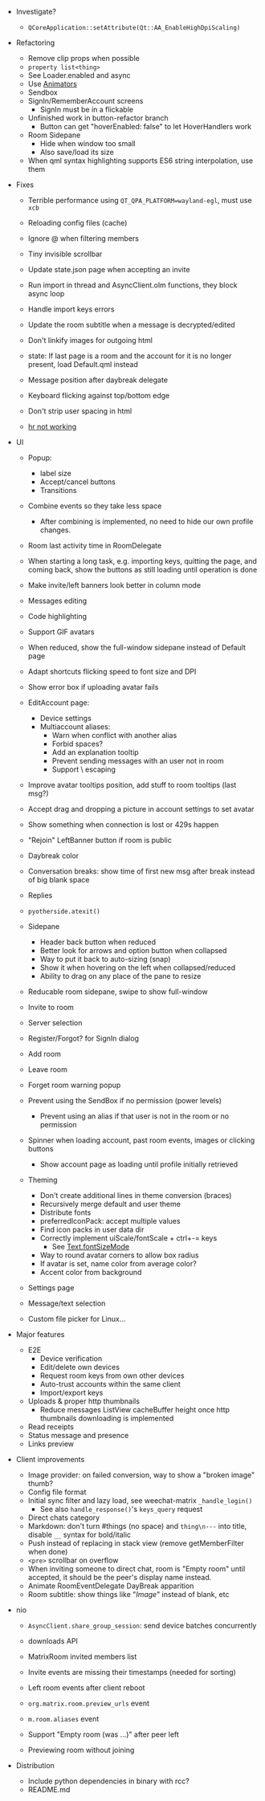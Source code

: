 - Investigate?
  - `QCoreApplication::setAttribute(Qt::AA_EnableHighDpiScaling)`

- Refactoring
  - Remove clip props when possible
  - `property list<thing>`
  - See Loader.enabled and async
  - Use [Animators](https://doc.qt.io/qt-5/qml-qtquick-animator.html)
  - Sendbox
  - SignIn/RememberAccount screens
    - SignIn must be in a flickable
  - Unfinished work in button-refactor branch
    - Button can get "hoverEnabled: false" to let HoverHandlers work
  - Room Sidepane
    - Hide when window too small
    - Also save/load its size
  - When qml syntax highlighting supports ES6 string interpolation, use them

- Fixes
  - Terrible performance using `QT_QPA_PLATFORM=wayland-egl`, must use `xcb`
  - Reloading config files (cache)
  - Ignore @ when filtering members
  - Tiny invisible scrollbar
  - Update state.json page when accepting an invite
  - Run import in thread and AsyncClient.olm functions, they block async loop
  - Handle import keys errors
  - Update the room subtitle when a message is decrypted/edited

  - Don't linkify images for outgoing html
  - state: If last page is a room and the account for it is no longer present,
    load Default.qml instead

  - Message position after daybreak delegate
  - Keyboard flicking against top/bottom edge
  - Don't strip user spacing in html
  - [hr not working](https://bugreports.qt.io/browse/QTBUG-74342)

- UI
  - Popup:
      - label size
      - Accept/cancel buttons
      - Transitions

  - Combine events so they take less space
    - After combining is implemented, no need to hide our own profile changes.
  - Room last activity time in RoomDelegate
  - When starting a long task, e.g. importing keys, quitting the page,
    and coming back, show the buttons as still loading until operation is done
  - Make invite/left banners look better in column mode
  - Messages editing
  - Code highlighting
  - Support GIF avatars
  - When reduced, show the full-window sidepane instead of Default page
  - Adapt shortcuts flicking speed to font size and DPI
  - Show error box if uploading avatar fails
  - EditAccount page:
    - Device settings
    - Multiaccount aliases:
      - Warn when conflict with another alias
      - Forbid spaces?
      - Add an explanation tooltip
      - Prevent sending messages with an user not in room
      - Support \ escaping
  - Improve avatar tooltips position, add stuff to room tooltips (last msg?)
  - Accept drag and dropping a picture in account settings to set avatar

  - Show something when connection is lost or 429s happen
  - "Rejoin" LeftBanner button if room is public
  - Daybreak color
  - Conversation breaks: show time of first new msg after break instead of big
    blank space
  - Replies
  - `pyotherside.atexit()`
  - Sidepane
    - Header back button when reduced
    - Better look for arrows and option button when collapsed
    - Way to put it back to auto-sizing (snap)
    - Show it when hovering on the left when collapsed/reduced
    - Ability to drag on any place of the pane to resize
  - Reducable room sidepane, swipe to show full-window

  - Invite to room
  - Server selection
  - Register/Forgot? for SignIn dialog
  - Add room
  - Leave room
  - Forget room warning popup
  - Prevent using the SendBox if no permission (power levels)
    - Prevent using an alias if that user is not in the room or no permission
  - Spinner when loading account, past room events, images or clicking buttons
    - Show account page as loading until profile initially retrieved
  - Theming
    - Don't create additional lines in theme conversion (braces)
    - Recursively merge default and user theme
    - Distribute fonts
    - preferredIconPack: accept multiple values
    - Find icon packs in user data dir
    - Correctly implement uiScale/fontScale + ctrl+-= keys
      - See [Text.fontSizeMode](https://doc.qt.io/qt-5/qml-qtquick-text.html#fontSizeMode-prop)
    - Way to round avatar corners to allow box radius
    - If avatar is set, name color from average color?
    - Accent color from background
  - Settings page
  - Message/text selection

  - Custom file picker for Linux...

- Major features
  - E2E
    - Device verification
    - Edit/delete own devices
    - Request room keys from own other devices
    - Auto-trust accounts within the same client
    - Import/export keys
  - Uploads & proper http thumbnails
    - Reduce messages ListView cacheBuffer height once http thumbnails
      downloading is implemented 
  - Read receipts
  - Status message and presence
  - Links preview

- Client improvements
  - Image provider: on failed conversion, way to show a "broken image" thumb?
  - Config file format
  - Initial sync filter and lazy load, see weechat-matrix `_handle_login()`
    - See also `handle_response()`'s `keys_query` request
  - Direct chats category
  - Markdown: don't turn #things (no space) and `thing\n---` into title,
    disable `__` syntax for bold/italic
  - Push instead of replacing in stack view (remove getMemberFilter when done)
  - `<pre>` scrollbar on overflow
  - When inviting someone to direct chat, room is "Empty room" until accepted,
    it should be the peer's display name instead.
  - Animate RoomEventDelegate DayBreak apparition
  - Room subtitle: show things like "*Image*" instead of blank, etc

- nio
  - `AsyncClient.share_group_session`: send device batches concurrently

  - downloads API
  - MatrixRoom invited members list
  - Invite events are missing their timestamps (needed for sorting)
  - Left room events after client reboot
  - `org.matrix.room.preview_urls` event
  - `m.room.aliases` event
  - Support "Empty room (was ...)" after peer left
  - Previewing room without joining

- Distribution
  - Include python dependencies in binary with rcc?
  - README.md
